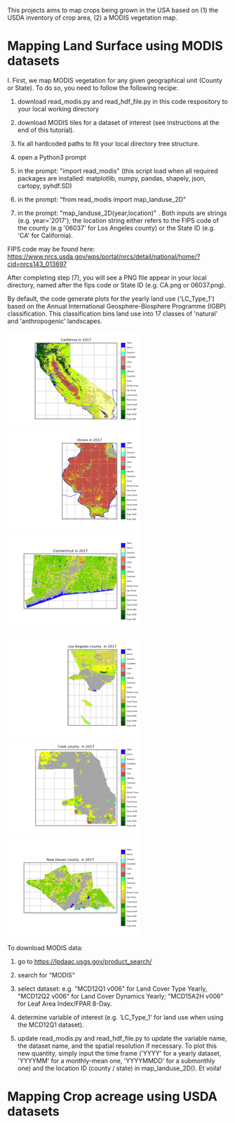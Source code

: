 This projects aims to map crops being grown in the USA based on (1) the USDA inventory of crop area, (2) a MODIS vegetation map. 

# Mapping Land Surface using MODIS datasets  

I.  First, we map MODIS vegetation for any given geographical unit (County or State). To do so, you need to follow the following recipe:

1. download read_modis.py and read_hdf_file.py in this code respository to your local working directory

2. download MODIS tiles for a dataset of interest (see instructions at the end of this tutorial). 

3. fix all hardcoded paths to fit your local directory tree structure. 

4. open a Python3 prompt

5. in the prompt: "import read_modis" (this script load when all required packages are installed: matplotlib, numpy, pandas, shapely, json, cartopy, pyhdf.SD)

6. in the prompt: "from read_modis import map_landuse_2D"

7. in the prompt: "map_landuse_2D(year,location)" . Both inputs are strings (e.g. year='2017'); the location string either refers to the FIPS code of the county (e.g '06037' for Los Angeles county) or the State ID (e.g. 'CA' for California).  

FIPS code may be found here: https://www.nrcs.usda.gov/wps/portal/nrcs/detail/national/home/?cid=nrcs143_013697

After completing step (7), you will see a PNG file appear in your local directory, named after the fips code or State ID (e.g. CA.png or 06037.png). 

By default, the code generate plots for the yearly land use ('LC_Type_1') based on the Annual International Geosphere-Biosphere Programme (IGBP) classification. This classification bins land use into 17 classes of 'natural' and 'anthropogenic' landscapes.


<img src="https://github.com/xlevine/Crop/blob/master/plots/CA.png" width="300"><img src="https://github.com/xlevine/Crop/blob/master/plots/IL.png" width="300"><img src="https://github.com/xlevine/Crop/blob/master/plots/CT.png" width="300">

<img src="https://github.com/xlevine/Crop/blob/master/plots/06037.png" width="300"><img src="https://github.com/xlevine/Crop/blob/master/plots/17031.png" width="300"><img src="https://github.com/xlevine/Crop/blob/master/plots/09009.png" width="300">

To download MODIS data: 

1. go to https://lpdaac.usgs.gov/product_search/

2. search for "MODIS"

3. select dataset: e.g. "MCD12Q1 v006" for Land Cover Type Yearly, "MCD12Q2 v006" for Land Cover Dynamics Yearly; "MCD15A2H v006" for Leaf Area Index/FPAR 8-Day.

4. determine variable of interest (e.g. 'LC_Type_1' for land use when using the MCD12Q1 dataset). 

5. update read_modis.py and read_hdf_file.py to update the variable name, the dataset name, and the spatial resolution if necessary. To plot this new quantity, simply input the time frame ('YYYY' for a yearly dataset, 'YYYYMM' for a monthly-mean one, 'YYYYMMDD' for a submonthly one) and the location ID (county / state) in map_landuse_2D(). Et voila!

# Mapping Crop acreage using USDA datasets  
